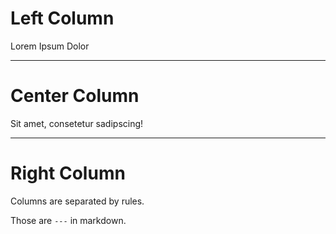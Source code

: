 Left Column
===========

Lorem Ipsum Dolor


---


Center Column
============

Sit amet, consetetur sadipscing!


---


Right Column
============

Columns are separated by rules.

Those are `---` in markdown.
